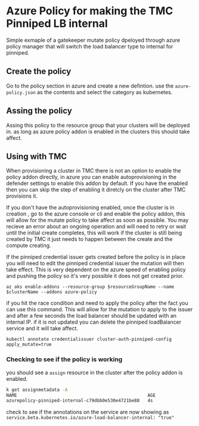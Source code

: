 # Azure Policy for making the TMC Pinniped LB internal

Simple exmaple of a gatekeeper mutate policy dpeloyed through azure policy manager that will switch the load balancer type to internal for pinniped. 


## Create the policy
Go to the policy section in azure and create a new defintion. use the `azure-policy.json` as the contents and select the category as kubernetes.

## Assing the policy

Assing this policy to the resource group that your clusters will be deployed in. as long as azure policy addon is enabled in the clusters this should take affect. 

## Using with TMC

When provisioning a cluster in TMC there is not an option to enable the policy addon directly, in azure you can enable autoprovisioning in the defender settings to enable this addon by default. If you have the enabled then you can skip the step of enabling it diretcly on the cluster after TMC provisions it.

If you don't have the autoprovisioning enabled, once the cluster is in creation , go to the azure console or cli and enable the policy addon, this will allow for the mutate policy to take affect as soon as possible. You may recieve an error about an ongoing operation and will need to retry or wait until the initial create completes, this will work if the cluster is still being created by TMC it just needs to happen between the create and the compute creating. 

If the pinniped credential issuer gets created before the policy is in place you will need to edit the pinniped credential issuer the mutation will then take effect. This is very dependent on the azure speed of enabling policy and pushing the policy so it's very possible it does not get created prior. 

`az aks enable-addons --resource-group $resourceGroupName --name $clusterName --addons azure-policy`

if you hit the race condition and need to apply the policy after the fact you can use this command. This will allow for the mutation to apply to the issuer and after a few seconds the load balancer should be updated with an internal IP. if it is not updated you can delete the pinniped loadBalancer service and it will take affect.

```
kubectl annotate credentialissuer cluster-auth-pinniped-config apply_mutate=true  
```

### Checking to see if the policy is working

you should see a `assign` resource in the cluster after the policy addon is enabled.

```bash
k get assignmetadata -A                            
NAME                                                 AGE
azurepolicy-pinniped-internal-c79dbb0e530e4721be88   4s
```

check to see if the annotations on the service are now showing as `service.beta.kubernetes.io/azure-load-balancer-internal: "true"`